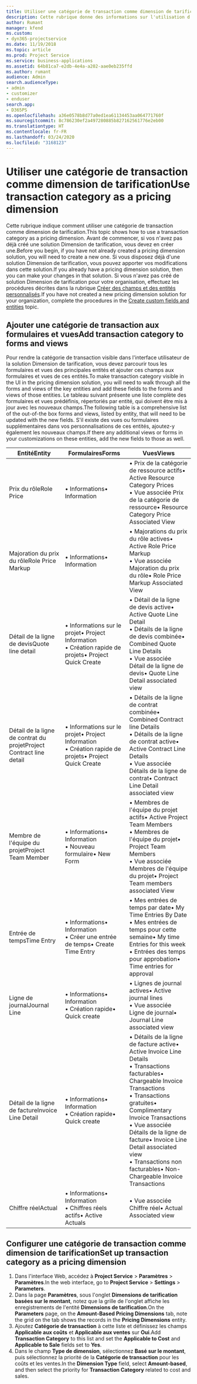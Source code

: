 ```yaml
---
title: Utiliser une catégorie de transaction comme dimension de tarification
description: Cette rubrique donne des informations sur l'utilisation d'une catégorie de transaction comme dimension de tarification.
author: Rumant
manager: kfend
ms.custom:
- dyn365-projectservice
ms.date: 11/19/2018
ms.topic: article
ms.prod: Project Service
ms.service: business-applications
ms.assetid: 64b81ca7-e2db-4e4a-a202-aae0eb235ffd
ms.author: rumant
audience: Admin
search.audienceType:
- admin
- customizer
- enduser
search.app:
- D365PS
ms.openlocfilehash: a36e0578b8d77a0ed1ea61134453aa064771760f
ms.sourcegitcommit: 8c786230ef2a497280885b827162561776e2eb00
ms.translationtype: HT
ms.contentlocale: fr-FR
ms.lasthandoff: 03/24/2020
ms.locfileid: "3168123"
---
```

# <a name="use-transaction-category-as-a-pricing-dimension"></a><span data-ttu-id="9e616-103">Utiliser une catégorie de transaction comme dimension de tarification</span><span class="sxs-lookup"><span data-stu-id="9e616-103">Use transaction category as a pricing dimension</span></span>
<span data-ttu-id="9e616-104">Cette rubrique indique comment utiliser une catégorie de transaction comme dimension de tarification.</span><span class="sxs-lookup"><span data-stu-id="9e616-104">This topic shows how to use a transaction category as a pricing dimension.</span></span> <span data-ttu-id="9e616-105">Avant de commencer, si vos n'avez pas déjà créé une solution Dimension de tarification, vous devez en créer une.</span><span class="sxs-lookup"><span data-stu-id="9e616-105">Before you begin, if you have not already created a pricing dimension solution, you will need to create a new one.</span></span> <span data-ttu-id="9e616-106">Si vous disposez déjà d'une solution Dimension de tarification, vous pouvez apporter vos modifications dans cette solution.</span><span class="sxs-lookup"><span data-stu-id="9e616-106">If you already have a pricing dimension solution, then you can make your changes in that solution.</span></span> <span data-ttu-id="9e616-107">Si vous n'avez pas créé de solution Dimension de tarification pour votre organisation, effectuez les procédures décrites dans la rubrique [Créer des champs et des entités personnalisés](create-custom-fields-entities.md).</span><span class="sxs-lookup"><span data-stu-id="9e616-107">If you have not created a new pricing dimension solution for your organization, complete the procedures in the [Create custom fields and entities](create-custom-fields-entities.md) topic.</span></span>

## <a name="add-transaction-category-to-forms-and-views"></a><span data-ttu-id="9e616-108">Ajouter une catégorie de transaction aux formulaires et vues</span><span class="sxs-lookup"><span data-stu-id="9e616-108">Add transaction category to forms and views</span></span>
<span data-ttu-id="9e616-109">Pour rendre la catégorie de transaction visible dans l'interface utilisateur de la solution Dimension de tarification, vous devez parcourir tous les formulaires et vues des principales entités et ajouter ces champs aux formulaires et vues de ces entités.</span><span class="sxs-lookup"><span data-stu-id="9e616-109">To make transaction category visible in the UI in the pricing dimension solution, you will need to walk through all the forms and views of the key entities and add these fields to the forms and views of those entities.</span></span>
<span data-ttu-id="9e616-110">Le tableau suivant présente une liste complète des formulaires et vues prédéfinis, répertoriés par entité, qui doivent être mis à jour avec les nouveaux champs.</span><span class="sxs-lookup"><span data-stu-id="9e616-110">The following table is a comprehensive list of the out-of-the box forms and views, listed by entity, that will need to be updated with the new fields.</span></span> <span data-ttu-id="9e616-111">S'il existe des vues ou formulaires supplémentaires dans vos personnalisations de ces entités, ajoutez-y également les nouveaux champs.</span><span class="sxs-lookup"><span data-stu-id="9e616-111">If there any additional views or forms in your customizations on these entities, add the new fields to those as well.</span></span>

|  <span data-ttu-id="9e616-112">Entité</span><span class="sxs-lookup"><span data-stu-id="9e616-112">Entity</span></span>        | <span data-ttu-id="9e616-113">Formulaires</span><span class="sxs-lookup"><span data-stu-id="9e616-113">Forms</span></span>     |<span data-ttu-id="9e616-114">Vues</span><span class="sxs-lookup"><span data-stu-id="9e616-114">Views</span></span>        |
| ------------------------------|---------------------------------|----------------------------------|
|  <span data-ttu-id="9e616-115">Prix du rôle</span><span class="sxs-lookup"><span data-stu-id="9e616-115">Role Price</span></span>|<span data-ttu-id="9e616-116">• Informations</span><span class="sxs-lookup"><span data-stu-id="9e616-116">• Information</span></span> |<span data-ttu-id="9e616-117">• Prix de la catégorie de ressource actifs</span><span class="sxs-lookup"><span data-stu-id="9e616-117">• Active Resource Category Prices</span></span><br> <span data-ttu-id="9e616-118">• Vue associée Prix de la catégorie de ressource</span><span class="sxs-lookup"><span data-stu-id="9e616-118">• Resource Category Price Associated View</span></span>|
|  <span data-ttu-id="9e616-119">Majoration du prix du rôle</span><span class="sxs-lookup"><span data-stu-id="9e616-119">Role Price Markup</span></span>|<span data-ttu-id="9e616-120">• Informations</span><span class="sxs-lookup"><span data-stu-id="9e616-120">• Information</span></span>|<span data-ttu-id="9e616-121">• Majorations du prix du rôle actives</span><span class="sxs-lookup"><span data-stu-id="9e616-121">• Active Role Price Markup</span></span><br><span data-ttu-id="9e616-122">• Vue associée Majoration du prix du rôle</span><span class="sxs-lookup"><span data-stu-id="9e616-122">• Role Price Markup Associated View</span></span>|
|  <span data-ttu-id="9e616-123">Détail de la ligne de devis</span><span class="sxs-lookup"><span data-stu-id="9e616-123">Quote line detail</span></span>|<span data-ttu-id="9e616-124">• Informations sur le projet</span><span class="sxs-lookup"><span data-stu-id="9e616-124">• Project Information</span></span><br><span data-ttu-id="9e616-125">• Création rapide de projets</span><span class="sxs-lookup"><span data-stu-id="9e616-125">• Project Quick Create</span></span>|<span data-ttu-id="9e616-126">• Détail de la ligne de devis active</span><span class="sxs-lookup"><span data-stu-id="9e616-126">• Active Quote Line Detail</span></span><br><span data-ttu-id="9e616-127">• Détails de la ligne de devis combinée</span><span class="sxs-lookup"><span data-stu-id="9e616-127">• Combined Quote Line Details</span></span><br><span data-ttu-id="9e616-128">• Vue associée Détail de la ligne de devis</span><span class="sxs-lookup"><span data-stu-id="9e616-128">• Quote Line Detail associated view</span></span>|
|  <span data-ttu-id="9e616-129">Détail de la ligne de contrat du projet</span><span class="sxs-lookup"><span data-stu-id="9e616-129">Project Contract line detail</span></span>|<span data-ttu-id="9e616-130">• Informations sur le projet</span><span class="sxs-lookup"><span data-stu-id="9e616-130">• Project Information</span></span><br><span data-ttu-id="9e616-131">• Création rapide de projets</span><span class="sxs-lookup"><span data-stu-id="9e616-131">• Project Quick Create</span></span>|<span data-ttu-id="9e616-132">• Détails de la ligne de contrat combinée</span><span class="sxs-lookup"><span data-stu-id="9e616-132">• Combined Contract line Details</span></span><br><span data-ttu-id="9e616-133">• Détails de la ligne de contrat active</span><span class="sxs-lookup"><span data-stu-id="9e616-133">• Active Contract Line Details</span></span><br><span data-ttu-id="9e616-134">• Vue associée Détails de la ligne de contrat</span><span class="sxs-lookup"><span data-stu-id="9e616-134">• Contract Line Detail associated view</span></span>|
|  <span data-ttu-id="9e616-135">Membre de l'équipe du projet</span><span class="sxs-lookup"><span data-stu-id="9e616-135">Project Team Member</span></span>|<span data-ttu-id="9e616-136">• Informations</span><span class="sxs-lookup"><span data-stu-id="9e616-136">• Information</span></span><br><span data-ttu-id="9e616-137">• Nouveau formulaire</span><span class="sxs-lookup"><span data-stu-id="9e616-137">• New Form</span></span>|<span data-ttu-id="9e616-138">• Membres de l'équipe du projet actifs</span><span class="sxs-lookup"><span data-stu-id="9e616-138">• Active Project Team Members</span></span><br><span data-ttu-id="9e616-139">• Membres de l'équipe du projet</span><span class="sxs-lookup"><span data-stu-id="9e616-139">• Project Team Members</span></span><br><span data-ttu-id="9e616-140">• Vue associée Membres de l'équipe du projet</span><span class="sxs-lookup"><span data-stu-id="9e616-140">• Project Team members associated View</span></span>|
|  <span data-ttu-id="9e616-141">Entrée de temps</span><span class="sxs-lookup"><span data-stu-id="9e616-141">Time Entry</span></span>|<span data-ttu-id="9e616-142">• Informations</span><span class="sxs-lookup"><span data-stu-id="9e616-142">• Information</span></span><br><span data-ttu-id="9e616-143">• Créer une entrée de temps</span><span class="sxs-lookup"><span data-stu-id="9e616-143">• Create Time Entry</span></span>|<span data-ttu-id="9e616-144">• Mes entrées de temps par date</span><span class="sxs-lookup"><span data-stu-id="9e616-144">• My Time Entries By Date</span></span><br><span data-ttu-id="9e616-145">• Mes entrées de temps pour cette semaine</span><span class="sxs-lookup"><span data-stu-id="9e616-145">• My time Entries for this week</span></span><br><span data-ttu-id="9e616-146">• Entrées des temps pour approbation</span><span class="sxs-lookup"><span data-stu-id="9e616-146">• Time entries for approval</span></span>|
|  <span data-ttu-id="9e616-147">Ligne de journal</span><span class="sxs-lookup"><span data-stu-id="9e616-147">Journal Line</span></span>|<span data-ttu-id="9e616-148">• Informations</span><span class="sxs-lookup"><span data-stu-id="9e616-148">• Information</span></span><br><span data-ttu-id="9e616-149">• Création rapide</span><span class="sxs-lookup"><span data-stu-id="9e616-149">• Quick create</span></span>|<span data-ttu-id="9e616-150">• Lignes de journal actives</span><span class="sxs-lookup"><span data-stu-id="9e616-150">• Active journal lines</span></span><br><span data-ttu-id="9e616-151">• Vue associée Ligne de journal</span><span class="sxs-lookup"><span data-stu-id="9e616-151">• Journal Line associated view</span></span>|
|  <span data-ttu-id="9e616-152">Détail de la ligne de facture</span><span class="sxs-lookup"><span data-stu-id="9e616-152">Invoice Line Detail</span></span>|<span data-ttu-id="9e616-153">• Informations</span><span class="sxs-lookup"><span data-stu-id="9e616-153">• Information</span></span><br><span data-ttu-id="9e616-154">• Création rapide</span><span class="sxs-lookup"><span data-stu-id="9e616-154">• Quick create</span></span>|<span data-ttu-id="9e616-155">• Détails de la ligne de facture active</span><span class="sxs-lookup"><span data-stu-id="9e616-155">• Active Invoice Line Details</span></span><br><span data-ttu-id="9e616-156">• Transactions facturables</span><span class="sxs-lookup"><span data-stu-id="9e616-156">• Chargeable Invoice Transactions</span></span><br><span data-ttu-id="9e616-157">• Transactions gratuites</span><span class="sxs-lookup"><span data-stu-id="9e616-157">• Complimentary Invoice Transactions</span></span><br><span data-ttu-id="9e616-158">• Vue associée Détails de la ligne de facture</span><span class="sxs-lookup"><span data-stu-id="9e616-158">• Invoice Line Detail associated view</span></span><br><span data-ttu-id="9e616-159">• Transactions non facturables</span><span class="sxs-lookup"><span data-stu-id="9e616-159">• Non-Chargeable Invoice Transactions</span></span>|
|  <span data-ttu-id="9e616-160">Chiffre réel</span><span class="sxs-lookup"><span data-stu-id="9e616-160">Actual</span></span>|<span data-ttu-id="9e616-161">• Informations</span><span class="sxs-lookup"><span data-stu-id="9e616-161">• Information</span></span><br><span data-ttu-id="9e616-162">• Chiffres réels actifs</span><span class="sxs-lookup"><span data-stu-id="9e616-162">• Active Actuals</span></span>|<span data-ttu-id="9e616-163">• Vue associée Chiffre réel</span><span class="sxs-lookup"><span data-stu-id="9e616-163">• Actual Associated view</span></span>|

## <a name="set-up-transaction-category-as-a-pricing-dimension"></a><span data-ttu-id="9e616-164">Configurer une catégorie de transaction comme dimension de tarification</span><span class="sxs-lookup"><span data-stu-id="9e616-164">Set up transaction category as a pricing dimension</span></span>

1. <span data-ttu-id="9e616-165">Dans l'interface Web, accédez à **Project Service** > **Paramètres** > **Paramètres**.</span><span class="sxs-lookup"><span data-stu-id="9e616-165">In the web interface, go to **Project Service** > **Settings** > **Parameters**.</span></span> 
2. <span data-ttu-id="9e616-166">Dans la page **Paramètres**, sous l'onglet **Dimensions de tarification basées sur le montant**, notez que la grille de l'onglet affiche les enregistrements de l'entité **Dimensions de tarification**.</span><span class="sxs-lookup"><span data-stu-id="9e616-166">On the **Parameters** page, on the **Amount-Based Pricing Dimensions** tab, note the grid on the tab shows the records in the **Pricing Dimensions** entity.</span></span>
3. <span data-ttu-id="9e616-167">Ajoutez **Catégorie de transaction** à cette liste et définissez les champs **Applicable aux coûts** et **Applicable aux ventes** sur **Oui**.</span><span class="sxs-lookup"><span data-stu-id="9e616-167">Add **Transaction Category** to this list and set the **Applicable to Cost** and **Applicable to Sale** fields set to **Yes**.</span></span>
4. <span data-ttu-id="9e616-168">Dans le champ **Type de dimension**, sélectionnez **Basé sur le montant**, puis sélectionnez la priorité de la **Catégorie de transaction** pour les coûts et les ventes.</span><span class="sxs-lookup"><span data-stu-id="9e616-168">In the **Dimension Type** field, select **Amount-based**, and then select the priority for **Transaction Category** related to cost and sales.</span></span>
